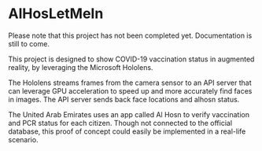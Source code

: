 # AlHosLetMeIn

Please note that this project has not been completed yet. Documentation is still to come.

This project is designed to show COVID-19 vaccination status in augmented reality, 
by leveraging the Microsoft Hololens. 

The Hololens streams frames from the camera sensor to an API server that can leverage
GPU acceleration to speed up and more accurately find faces in images. The API server
sends back face locations and alhosn status. 

The United Arab Emirates uses an app called
Al Hosn to verify vaccination and PCR status for each citizen. Though not connected
to the official database, this proof of concept could easily be implemented in a real-life scenario.
